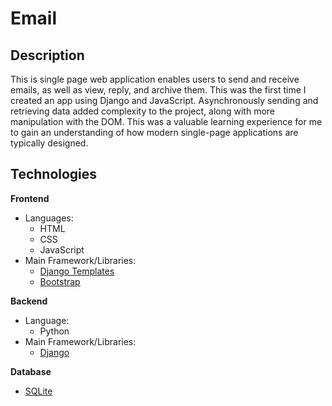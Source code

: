 # Email


## Description
This is single page web application enables users to send and receive emails, as well as view, reply, and archive them. This was the first time I created an app using Django and JavaScript. Asynchronously sending and retrieving data added complexity to the project, along with more manipulation with the DOM. This was a valuable learning experience for me to gain an understanding of how modern single-page applications are typically designed.

## Technologies
**Frontend**
- Languages: 
	* HTML
	* CSS
 	* JavaScript
- Main Framework/Libraries:
 	* [Django Templates](https://docs.djangoproject.com/en/3.1/ref/templates/language/)
	* [Bootstrap](https://getbootstrap.com/)

**Backend**
- Language: 
	* Python
- Main Framework/Libraries:
 	* [Django](https://www.djangoproject.com/)

**Database**
- [SQLite](https://www.sqlite.org/index.html)
